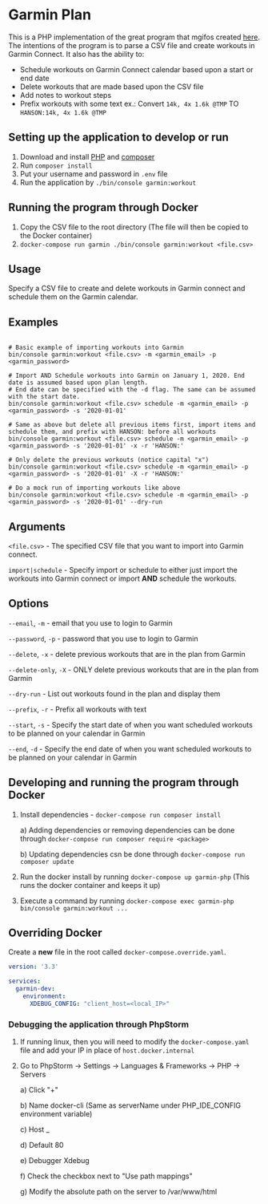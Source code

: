 # Garmin Plan
This is a PHP implementation of the great program that mgifos created [here](https://github.com/mgifos/quick-plan). 
The intentions of the program is to parse a CSV file and create workouts in Garmin Connect.
It also has the ability to:
 - Schedule workouts on Garmin Connect calendar based upon a start or end date
 - Delete workouts that are made based upon the CSV file
 - Add notes to workout steps
 - Prefix workouts with some text ex.: Convert `14k, 4x 1.6k @TMP` TO `HANSON:14k, 4x 1.6k @TMP`

## Setting up the application to develop or run
1) Download and install [PHP](https://www.php.net/) and [composer](https://getcomposer.org/)
2) Run `composer install`
3) Put your username and password in `.env` file
4) Run the application by `./bin/console garmin:workout`

## Running the program through Docker
1) Copy the CSV file to the root directory (The file will then be copied to the Docker container)
2) `docker-compose run garmin ./bin/console garmin:workout <file.csv>`

## Usage

Specify a CSV file to create and delete workouts in Garmin connect and schedule them on the Garmin calendar.

## Examples

```shell

# Basic example of importing workouts into Garmin
bin/console garmin:workout <file.csv> -m <garmin_email> -p <garmin_password>

# Import AND Schedule workouts into Garmin on January 1, 2020. End date is assumed based upon plan length.
# End date can be specified with the -d flag. The same can be assumed with the start date.
bin/console garmin:workout <file.csv> schedule -m <garmin_email> -p <garmin_password> -s '2020-01-01'

# Same as above but delete all previous items first, import items and schedule them, and prefix with HANSON: before all workouts
bin/console garmin:workout <file.csv> schedule -m <garmin_email> -p <garmin_password> -s '2020-01-01' -x -r 'HANSON:'

# Only delete the previous workouts (notice capital "x")
bin/console garmin:workout <file.csv> schedule -m <garmin_email> -p <garmin_password> -s '2020-01-01' -X -r 'HANSON:'

# Do a mock run of importing workouts like above
bin/console garmin:workout <file.csv> schedule -m <garmin_email> -p <garmin_password> -s '2020-01-01' --dry-run
```

## Arguments

`<file.csv>` - The specified CSV file that you want to import into Garmin connect.

`import|schedule` - Specify import or schedule to either just import the workouts into Garmin connect 
or import **AND** schedule the workouts.

## Options

`--email`, `-m` - email that you use to login to Garmin

`--password`, `-p` - password that you use to login to Garmin

`--delete`, `-x` - delete previous workouts that are in the plan from Garmin

`--delete-only`, `-X` - ONLY delete previous workouts that are in the plan from Garmin

`--dry-run` - List out workouts found in the plan and display them

`--prefix`, `-r` - Prefix all workouts with text

`--start`, `-s` - Specify the start date of when you want scheduled workouts to be planned on your calendar in Garmin

`--end`, `-d` - Specify the end date of when you want scheduled workouts to be planned on your calendar in Garmin

## Developing and running the program through Docker
1) Install dependencies - `docker-compose run composer install`
   
    a) Adding dependencies or removing dependencies can be done through `docker-compose run composer require <package>`
    
    b) Updating dependencies csn be done through `docker-compose run composer update`

2)  Run the docker install by running `docker-compose up garmin-php` (This runs the docker container and keeps it up)
3) Execute a command by running `docker-compose exec garmin-php bin/console garmin:workout ...`

## Overriding Docker

Create a **new** file in the root called `docker-compose.override.yaml`.

```yaml
version: '3.3'

services:
  garmin-dev:
    environment:
      XDEBUG_CONFIG: "client_host=<local_IP>"
```
### Debugging the application through PhpStorm
1) If running linux, then you will need to modify the `docker-compose.yaml` file and add your IP in place of `host.docker.internal`
2) Go to PhpStorm -> Settings -> Languages & Frameworks -> PHP -> Servers
   
   a) Click "+"
   
   b) Name docker-cli (Same as serverName under PHP_IDE_CONFIG environment variable)
   
   c) Host _
   
   d) Default 80
   
   e) Debugger Xdebug
   
   f) Check the checkbox next to "Use path mappings"
   
   g) Modify the absolute path on the server to /var/www/html
